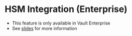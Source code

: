 # HSM Integration (Enterprise)

- This feature is only available in Vault Enterprise
- See [slides](operations-training/05-Understand-the-Hardware-Security-Module-HSM-Integration.pdf) for more information
